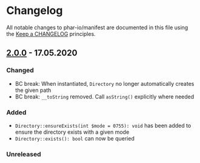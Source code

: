 # Changelog

All notable changes to phar-io/manifest are documented in this file using the [Keep a CHANGELOG](http://keepachangelog.com/) principles.

## [2.0.0] - 17.05.2020

### Changed

- BC break: When instantiated, `Directory` no longer automatically creates the given path
- BC break: `__toString` removed. Call `asString()` explicitly where needed

### Added

- `Directory::ensureExists(int $mode = 0755): void` has been added to ensure the directory exists with a given mode
- `Directory::exists(): bool` can now be queried



### Unreleased

[Unreleased]: https://github.com/phar-io/version/compare/2.0.0...HEAD
[2.0.0]: https://github.com/phar-io/version/compare/1.0.1...2.0.0
[1.0.2]: https://github.com/phar-io/version/compare/1.0.1...1.0.2
[1.0.1]: https://github.com/phar-io/version/compare/1.0.0...1.0.1
